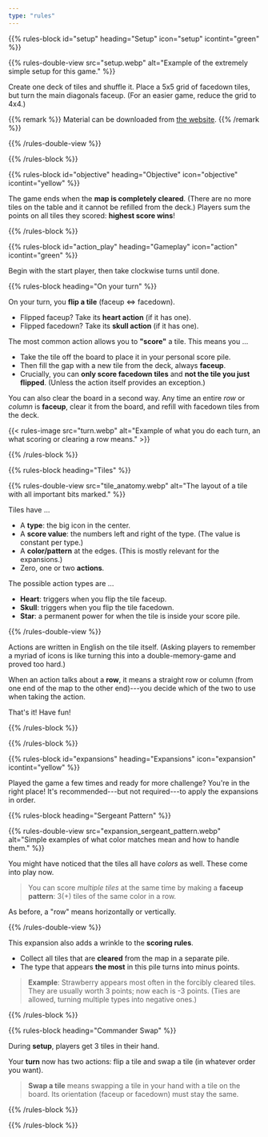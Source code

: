 ```yaml
---
type: "rules"
---
```


{{% rules-block id="setup" heading="Setup" icon="setup" icontint="green" %}}

{{% rules-double-view src="setup.webp" alt="Example of the extremely simple setup for this game." %}}

Create one deck of tiles and shuffle it. Place a 5x5 grid of facedown tiles, but turn the main diagonals faceup. (For an easier game, reduce the grid to 4x4.)

{{% remark %}}
Material can be downloaded from [the website](https://pandaqi.com/captain-flip/).
{{% /remark %}}

{{% /rules-double-view %}}

{{% /rules-block %}}

{{% rules-block id="objective" heading="Objective" icon="objective" icontint="yellow" %}}

The game ends when the **map is completely cleared**. (There are no more tiles on the table and it cannot be refilled from the deck.) Players sum the points on all tiles they scored: **highest score wins**!

{{% /rules-block %}}

{{% rules-block id="action_play" heading="Gameplay" icon="action" icontint="green" %}}

Begin with the start player, then take clockwise turns until done.

{{% rules-block heading="On your turn" %}}

On your turn, you **flip a tile** (faceup <=> facedown).
* Flipped faceup? Take its **heart action** (if it has one).
* Flipped facedown? Take its **skull action** (if it has one).

The most common action allows you to **"score"** a tile. This means you ...
* Take the tile off the board to place it in your personal score pile.
* Then fill the gap with a new tile from the deck, always **faceup**.
* Crucially, you can **only score facedown tiles** and **not the tile you just flipped**. (Unless the action itself provides an exception.)

You can also clear the board in a second way. Any time an entire _row_ or _column_ is **faceup**, clear it from the board, and refill with facedown tiles from the deck.

{{< rules-image src="turn.webp" alt="Example of what you do each turn, an what scoring or clearing a row means." >}}

{{% /rules-block %}}

{{% rules-block heading="Tiles" %}}

{{% rules-double-view src="tile_anatomy.webp" alt="The layout of a tile with all important bits marked." %}}

Tiles have ...
* A **type**: the big icon in the center.
* A **score value**: the numbers left and right of the type. (The value is constant per type.)
* A **color/pattern** at the edges. (This is mostly relevant for the expansions.)
* Zero, one or two **actions**.

The possible action types are ...
* **Heart**: triggers when you flip the tile faceup.
* **Skull**: triggers when you flip the tile facedown.
* **Star**: a permanent power for when the tile is inside your score pile.

{{% /rules-double-view %}}

Actions are written in English on the tile itself. (Asking players to remember a myriad of icons is like turning this into a double-memory-game and proved too hard.)

When an action talks about a **row**, it means a straight row or column (from one end of the map to the other end)---you decide which of the two to use when taking the action.

That's it! Have fun!

{{% /rules-block %}}

{{% /rules-block %}}

{{% rules-block id="expansions" heading="Expansions" icon="expansion" icontint="yellow" %}}

Played the game a few times and ready for more challenge? You're in the right place! It's recommended---but not required---to apply the expansions in order.

{{% rules-block heading="Sergeant Pattern" %}}

{{% rules-double-view src="expansion_sergeant_pattern.webp" alt="Simple examples of what color matches mean and how to handle them." %}}

You might have noticed that the tiles all have _colors_ as well. These come into play now.

> You can score _multiple tiles_ at the same time by making a **faceup pattern**: 3(+) tiles of the same color in a row. 

As before, a "row" means horizontally or vertically.

{{% /rules-double-view %}}

This expansion also adds a wrinkle to the **scoring rules**.
* Collect all tiles that are **cleared** from the map in a separate pile.
* The type that appears **the most** in this pile turns into minus points. 

> **Example**: Strawberry appears most often in the forcibly cleared tiles. They are usually worth 3 points; now each is -3 points. (Ties are allowed, turning multiple types into negative ones.)

{{% /rules-block %}}

{{% rules-block heading="Commander Swap" %}}

During **setup**, players get 3 tiles in their hand. 

Your **turn** now has two actions: flip a tile and swap a tile (in whatever order you want).

> **Swap a tile** means swapping a tile in your hand with a tile on the board. Its orientation (faceup or facedown) must stay the same.

{{% /rules-block %}}

{{% /rules-block %}}

<!---
DISCARDED EXPANSION (Major Rotation):


**\@IDEA:** **Some tiles can "skip over" others** or create more varied patterns in some other way. => Or do we simply use a "wildcard" color for that?

**@IDEA:** A pattern is also => 5 connected tiles that are all *different types*.

**@IDEA: Can rotation play a role?** So cards are only a pattern if connected with arrows. Or a card's action only executes on cards in the direction of its arrow. (And a common action is then to rotate cards.)

--->